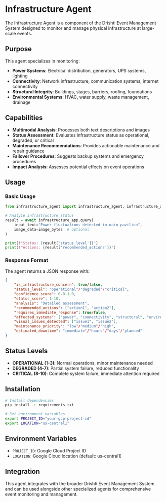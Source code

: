 # Infrastructure Agent

The Infrastructure Agent is a component of the Drishti Event Management System designed to monitor and manage physical infrastructure at large-scale events.

## Purpose

This agent specializes in monitoring:
- **Power Systems**: Electrical distribution, generators, UPS systems, lighting
- **Connectivity**: Network infrastructure, communication systems, internet connectivity  
- **Structural Integrity**: Buildings, stages, barriers, roofing, foundations
- **Environmental Systems**: HVAC, water supply, waste management, drainage

## Capabilities

- **Multimodal Analysis**: Processes both text descriptions and images
- **Status Assessment**: Evaluates infrastructure status as operational, degraded, or critical
- **Maintenance Recommendations**: Provides actionable maintenance and repair guidance
- **Failover Procedures**: Suggests backup systems and emergency procedures
- **Impact Analysis**: Assesses potential effects on event operations

## Usage

### Basic Usage

```python
from infrastructure_agent import infrastructure_agent, infrastructure_app

# Analyze infrastructure status
result = await infrastructure_app.query(
    input_text="Power fluctuations detected in main pavilion",
    image_data=image_bytes  # optional
)

print(f"Status: {result['status_level']}")
print(f"Actions: {result['recommended_actions']}")
```

### Response Format

The agent returns a JSON response with:

```json
{
    "is_infrastructure_concern": true/false,
    "status_level": "operational"/"degraded"/"critical",
    "confidence_score": 0.0-1.0,
    "status_score": 1-10,
    "analysis": "Detailed assessment",
    "recommended_actions": ["action1", "action2"],
    "requires_immediate_response": true/false,
    "affected_systems": ["power", "connectivity", "structural", "environmental"],
    "visual_issues_detected": ["issue1", "issue2"],
    "maintenance_priority": "low"/"medium"/"high",
    "estimated_downtime": "immediate"/"hours"/"days"/"planned"
}
```

## Status Levels

- **OPERATIONAL (1-3)**: Normal operations, minor maintenance needed
- **DEGRADED (4-7)**: Partial system failure, reduced functionality
- **CRITICAL (8-10)**: Complete system failure, immediate attention required

## Installation

```bash
# Install dependencies
pip install -r requirements.txt

# Set environment variables
export PROJECT_ID="your-gcp-project-id"
export LOCATION="us-central1"
```

## Environment Variables

- `PROJECT_ID`: Google Cloud Project ID
- `LOCATION`: Google Cloud location (default: us-central1)

## Integration

This agent integrates with the broader Drishti Event Management System and can be used alongside other specialized agents for comprehensive event monitoring and management. 